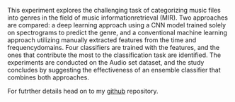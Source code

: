 This experiment explores the challenging task of categorizing music files into genres in the field of music informationretrieval (MIR). Two approaches are compared: a deep learning approach using a CNN model trained solely on spectrograms to predict the genre, and a conventional machine learning approach utilizing manually extracted features from the time and frequencydomains. Four classifiers are trained with the features, and the ones that contribute the most to the classification task are identified. The experiments are conducted on the Audio set dataset, and the study concludes by suggesting the effectiveness of an
ensemble classifier that combines both approaches.

For futrther details head on to my [github][1] repository.

[1]:https://github.com/Vishnuvardhanchowhan/Music-Genre-Classification-IML-Project
